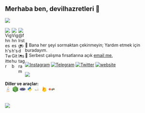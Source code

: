 ## Merhaba ben, devilhazretleri 👋

![](https://komarev.com/ghpvc/?username=devilhazretleri)

<a href="https://twitter.com/devilhazretleri">
  <img align="left" alt="Vighnesh's Twitter" width="22px" src="https://cdn.jsdelivr.net/npm/simple-icons@v3/icons/twitter.svg" />
</a>
<a href="https://github.com/devilhazretleri">
  <img align="left" alt="Vighnesh's Github" width="22px" src="https://cdn.jsdelivr.net/npm/simple-icons@v3/icons/github.svg" />
</a>
<a href="https://www.instagram.com/@flrstgod/">
  <img align="left" alt="@flrstgod Instagram" width="22px" src="https://cdn.jsdelivr.net/npm/simple-icons@v3/icons/instagram.svg" />
</a>


<br/>
<br/>

- 💬 Bana her şeyi sormaktan çekinmeyin; Yardım etmek için buradayım.
- 💼 Serbest çalışma fırsatlarına açık [email me](mailto:devilhazretleri@gmail.com),

[![Instagram](https://img.shields.io/badge/Instagram-E4405F?style=for-the-badge&logo=instagram&logoColor=white)](https://www.instagram.com/flrstgod)
[![Telegram](https://img.shields.io/badge/Telegram-2CA5E0?style=for-the-badge&logo=telegram&logoColor=white)](https://t.me/polatalemdar330)
[![Twitter](https://img.shields.io/badge/Twitter-1DA1F2?style=for-the-badge&logo=twitter&logoColor=white)](https://twitter.com/devilhazretleri)
[![website](https://img.shields.io/badge/PortfolioWebsite-website-2648ff?style=flat-square&logo=google-chrome)](https://devilhazretleri.github.io)

<a href="https://github.com/devilhazretleri">
<img align="center" src="https://imagedelivery.net/jx4kBRxB5X0ZqZJVZBbWzA/db4bac1f-02c4-42cf-82cc-baf75890a200/1920x1080" />
</a>


**Diller ve araçlar:**  
<code><img height="20" src="https://raw.githubusercontent.com/github/explore/80688e429a7d4ef2fca1e82350fe8e3517d3494d/topics/java/java.png"></code>
<code><img height="20" src="https://raw.githubusercontent.com/github/explore/80688e429a7d4ef2fca1e82350fe8e3517d3494d/topics/nodejs/nodejs.png"></code>
<code><img height="20" src="https://raw.githubusercontent.com/github/explore/80688e429a7d4ef2fca1e82350fe8e3517d3494d/topics/php/php.png"></code>
<code><img height="20" src="https://raw.githubusercontent.com/github/explore/80688e429a7d4ef2fca1e82350fe8e3517d3494d/topics/python/python.png"></code>
<code><img height="20" src="https://raw.githubusercontent.com/github/explore/80688e429a7d4ef2fca1e82350fe8e3517d3494d/topics/mysql/mysql.png"></code>
<code><img height="20" src="https://raw.githubusercontent.com/github/explore/80688e429a7d4ef2fca1e82350fe8e3517d3494d/topics/firebase/firebase.png"></code>
<code><img height="20" src="https://raw.githubusercontent.com/github/explore/80688e429a7d4ef2fca1e82350fe8e3517d3494d/topics/git/git.png"></code>

<br/>

<a href="https://github.com/devilhazretleri">
<img align="center" src="https://imagedelivery.net/jx4kBRxB5X0ZqZJVZBbWzA/fbbe831d-9469-4b06-444e-b611f5d9ab00/1920x1080" />
</a>



























